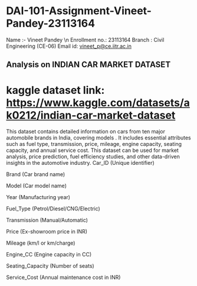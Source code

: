 # DAI-101-Assignment-Vineet-Pandey-23113164
Name :-  Vineet Pandey \n
Enrollment no.: 23113164
Branch : Civil Engineering (CE-06)
Email id: vineet_p@ce.iitr.ac.in

## Analysis on INDIAN CAR MARKET DATASET
#  kaggle dataset link: https://www.kaggle.com/datasets/ak0212/indian-car-market-dataset

This dataset contains detailed information on cars from ten major automobile brands in India, covering models . It includes essential attributes such as fuel type, transmission, price, mileage, engine capacity, seating capacity, and annual service cost. This dataset can be used for market analysis, price prediction, fuel efficiency studies, and other data-driven insights in the automotive industry.
Car_ID (Unique identifier)

Brand (Car brand name)

Model (Car model name)

Year (Manufacturing year)

Fuel_Type (Petrol/Diesel/CNG/Electric)

Transmission (Manual/Automatic)

Price (Ex-showroom price in INR)

Mileage (km/l or km/charge)

Engine_CC (Engine capacity in CC)

Seating_Capacity (Number of seats)

Service_Cost (Annual maintenance cost in INR)
